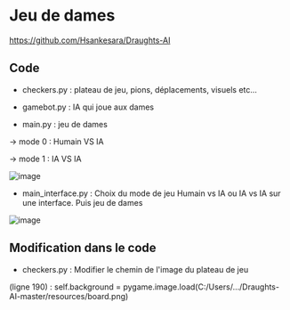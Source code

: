 # Jeu de dames

https://github.com/Hsankesara/Draughts-AI

## Code

- checkers.py : plateau de jeu, pions, déplacements, visuels etc...

- gamebot.py : IA qui joue aux dames

- main.py : jeu de dames 

-> mode 0 : Humain VS IA 

-> mode 1 : IA VS IA

![image](https://user-images.githubusercontent.com/114569016/211798485-7b8e71a6-fe51-4078-a56a-a9ad5bd48845.png)

- main_interface.py : Choix du mode de jeu Humain vs IA ou IA vs IA sur une interface. Puis jeu de dames

![image](https://user-images.githubusercontent.com/114569016/211798756-a9571dd7-5fe7-4110-b4bc-fbbc51d8a897.png)


## Modification dans le code

- checkers.py :
Modifier le chemin de l'image du plateau de jeu

(ligne 190) : self.background = pygame.image.load(C:/Users/.../Draughts-AI-master/resources/board.png)

